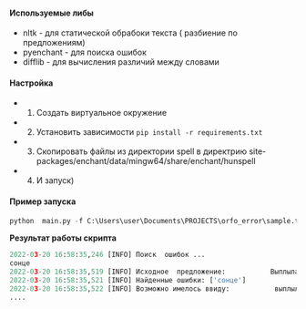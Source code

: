 ####  Используемые  либы

- nltk - для   статической обрабоки  текста ( разбиение по  предложениям)
- pyenchant - для поиска  ошибок 
- difflib - для  вычисления  различий  между словами

#### Настройка 

- 1. Создать виртуальное окружение 
- 2. Установить зависимости ```pip install -r requirements.txt```
- 3. Скопировать файлы  из директории  spell  в  директрию site-packages/enchant/data/mingw64/share/enchant/hunspell
- 4. И запуск)

#### Пример запуска

```python
python  main.py -f C:\Users\user\Documents\PROJECTS\orfo_error\sample.txt
```
**Результат работы скрипта**

```python
2022-03-20 16:58:35,246 [INFO] Поиск  ошибок ...
сонце
2022-03-20 16:58:35,519 [INFO] Исходное  предложение:           Выплыла из-за леса сонце.
2022-03-20 16:58:35,521 [INFO] Найденные ошибки: ['сонце']
2022-03-20 16:58:35,522 [INFO] Возможно имелось ввиду:           выплыла из-за леса солнце.
....
```
